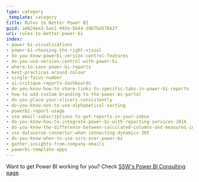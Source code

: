 ```yaml
---
type: category
_template: category
title: Rules to Better Power BI
guid: a4624ee3-5ae1-492e-bb44-d467bd576b2f
uri: rules-to-better-power-bi
index:
- power-bi-visualizations
- power-bi-choosing-the-right-visual
- do-you-know-powerbi-version-control-features
- do-you-use-version-control-with-power-bi
- where-to-save-power-bi-reports
- best-practices-around-colour
- single-focus-number
- ai-critique-reports-dashboards
- do-you-know-how-to-share-links-to-specific-tabs-in-power-bi-reports
- how-to-add-custom-branding-to-the-power-bi-portal
- do-you-place-your-slicers-consistently
- do-you-know-not-to-use-alphabetical-sorting
- powerbi-report-usage
- use-email-subscriptions-to-get-reports-in-your-inbox
- do-you-know-how-to-integrate-power-bi-with-reporting-services-2016
- do-you-know-the-difference-between-calculated-columns-and-measures-in-power-bi
- use-dataverse-connector-when-connecting-dynamics-365
- do-you-know-when-to-use-ssrs-over-power-bi
- gather-insights-from-company-emails
- powerbi-template-apps
---
```


Want to get Power BI working for you? Check [SSW's Power BI Consulting page](https://www.ssw.com.au/consulting/power-bi).
